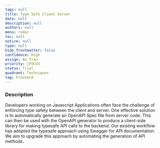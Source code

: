 ```yaml
---
tags: null
title: Type Safe Client Server
date: null
description: null
authors: null
menu: radar
toc: null
notice: null
type: null
hide_frontmatter: false
confidence: High
assign: An Tran
priority: 🎯FOCUS
status: Trial
quadrant: Techniques
tag: Frontend
---
```


<!-- table_of_contents 59f48ef1-694b-475b-8b4c-ac039e75e23f -->

### Description

Developers working on Javascript Applications often face the challenge of enforcing type safety between the client and server. One effective solution is to automatically generate an OpenAPI Spec file from server code. This can then be used with the OpenAPI generator to produce a client-side library for making typesafe API calls to the backend. Our existing workflow has adopted the typesafe approach using Swagger for API documentation. We aim to upgrade this approach by automating the generation of API methods.

<!-- child_database 54105ad3-6180-4286-b4d0-03be4f054db6 -->
